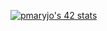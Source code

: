 
[![pmaryjo's 42 stats](https://badge42.herokuapp.com/api/stats/pmaryjo?privacyEmail=true)](https://github.com/JaeSeoKim/badge42)

